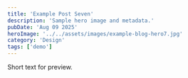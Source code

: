 ```yaml
---
title: 'Example Post Seven'
description: 'Sample hero image and metadata.'
pubDate: 'Aug 09 2025'
heroImage: '../../assets/images/example-blog-hero7.jpg'
category: 'Design'
tags: ['demo']
---
```


Short text for preview.


